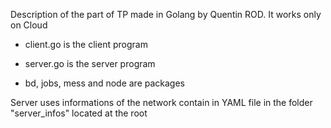 Description of the part of TP made in Golang by Quentin ROD. It works only on Cloud

- client.go is the client program
- server.go is the server program

- bd, jobs, mess and node are packages

Server uses informations of the network contain in YAML file in the folder "server_infos" located at the root
